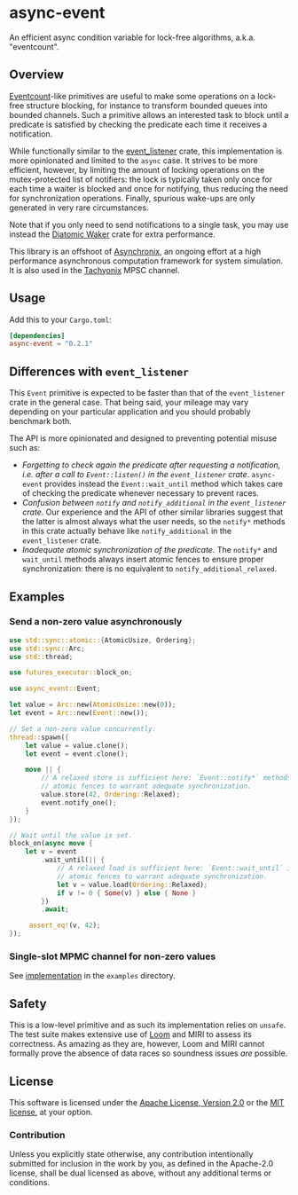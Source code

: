 # async-event

An efficient async condition variable for lock-free algorithms, a.k.a.
"eventcount".

## Overview

[Eventcount][eventcount]-like primitives are useful to make some operations on a
lock-free structure blocking, for instance to transform bounded queues into
bounded channels. Such a primitive allows an interested task to block until a
predicate is satisfied by checking the predicate each time it receives a
notification.

While functionally similar to the [event_listener] crate, this implementation is
more opinionated and limited to the `async` case. It strives to be more
efficient, however, by limiting the amount of locking operations on the
mutex-protected list of notifiers: the lock is typically taken only once for
each time a waiter is blocked and once for notifying, thus reducing the need for
synchronization operations. Finally, spurious wake-ups are only generated in
very rare circumstances.

Note that if you only need to send notifications to a single task, you may use
instead the [Diatomic Waker][diatomic-waker] crate for extra performance.

This library is an offshoot of [Asynchronix][asynchronix], an ongoing effort at
a high performance asynchronous computation framework for system simulation. It
is also used in the [Tachyonix][tachyonix] MPSC channel.

[event_listener]: https://docs.rs/event_listener/latest/event_listener/
[eventcount]: https://www.1024cores.net/home/lock-free-algorithms/eventcounts
[diatomic-waker]: https://github.com/asynchronics/diatomic-waker
[asynchronix]: https://github.com/asynchronics/asynchronix
[tachyonix]: https://github.com/asynchronics/tachyonix

## Usage

Add this to your `Cargo.toml`:

```toml
[dependencies]
async-event = "0.2.1"
```

## Differences with `event_listener`

This `Event` primitive is expected to be faster than that of the
`event_listener` crate in the general case. That being said, your mileage may
vary depending on your particular application and you should probably benchmark
both.

The API is more opinionated and designed to preventing potential misuse such as:

- *Forgetting to check again the predicate after requesting a notification, i.e.
  after a call to `Event::listen()` in the `event_listener` crate*.
  `async-event` provides instead the `Event::wait_until` method which takes care
  of checking the predicate whenever necessary to prevent races.
- *Confusion between `notify` and `notify_additional` in the `event_listener`
  crate*. Our experience and the API of other similar libraries suggest that the
  latter is almost always what the user needs, so the `notify*` methods in this
  crate actually behave like `notify_additional` in the `event_listener` crate.
- *Inadequate atomic synchronization of the predicate*. The `notify*` and
  `wait_until` methods always insert atomic fences to ensure proper
  synchronization: there is no equivalent to `notify_additional_relaxed`.


## Examples

### Send a non-zero value asynchronously

```rust
use std::sync::atomic::{AtomicUsize, Ordering};
use std::sync::Arc;
use std::thread;

use futures_executor::block_on;

use async_event::Event;

let value = Arc::new(AtomicUsize::new(0));
let event = Arc::new(Event::new());

// Set a non-zero value concurrently.
thread::spawn({
    let value = value.clone();
    let event = event.clone();

    move || {
        // A relaxed store is sufficient here: `Event::notify*` methods insert
        // atomic fences to warrant adequate synchronization.
        value.store(42, Ordering::Relaxed);
        event.notify_one();
    }
});

// Wait until the value is set.
block_on(async move {
    let v = event
        .wait_until(|| {
            // A relaxed load is sufficient here: `Event::wait_until` inserts
            // atomic fences to warrant adequate synchronization.
            let v = value.load(Ordering::Relaxed);
            if v != 0 { Some(v) } else { None }
        })
        .await;

     assert_eq!(v, 42);
});
```

### Single-slot MPMC channel for non-zero values

See [implementation](examples/mpmc_channel.rs) in the `examples` directory.

## Safety

This is a low-level primitive and as such its implementation relies on `unsafe`.
The test suite makes extensive use of [Loom] and MIRI to assess its correctness.
As amazing as they are, however, Loom and MIRI cannot formally prove the absence
of data races so soundness issues _are_ possible.

[Loom]: https://github.com/tokio-rs/loom


## License

This software is licensed under the [Apache License, Version 2.0](LICENSE-APACHE) or the
[MIT license](LICENSE-MIT), at your option.


### Contribution

Unless you explicitly state otherwise, any contribution intentionally submitted
for inclusion in the work by you, as defined in the Apache-2.0 license, shall be
dual licensed as above, without any additional terms or conditions.
